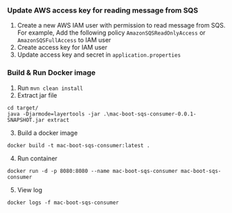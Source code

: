 ### Update AWS access key for reading message from SQS

1. Create a new AWS IAM user with permission to read message from SQS. For example, Add the following policy `AmazonSQSReadOnlyAccess` or `AmazonSQSFullAccess` to IAM user
2. Create access key for IAM user
3. Update access key and secret in `application.properties`

### Build & Run Docker image

1. Run `mvn clean install`
2. Extract jar file 
```
cd target/
java -Djarmode=layertools -jar .\mac-boot-sqs-consumer-0.0.1-SNAPSHOT.jar extract
```
3. Build a docker image
```
docker build -t mac-boot-sqs-consumer:latest .
```
4. Run container 
```
docker run -d -p 8080:8080 --name mac-boot-sqs-consumer mac-boot-sqs-consumer
```
5. View log 
```
docker logs -f mac-boot-sqs-consumer
```
